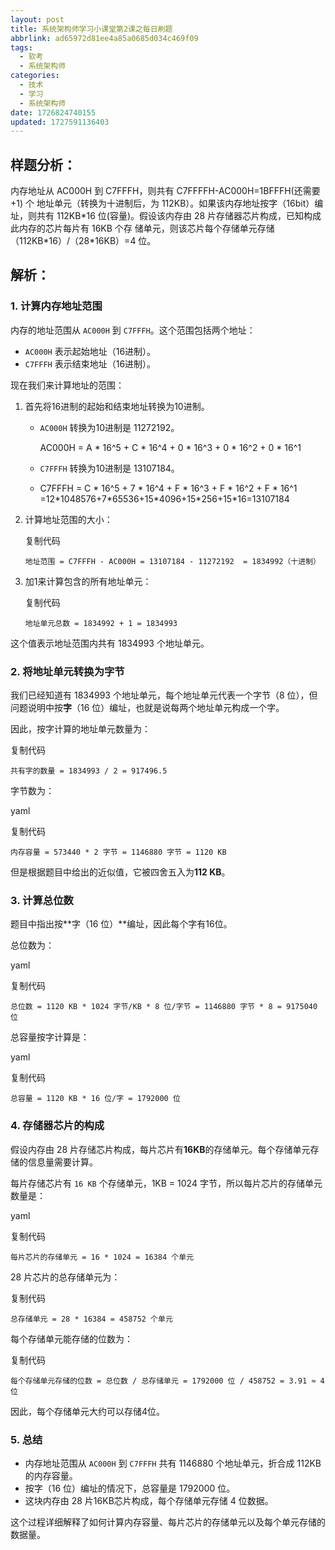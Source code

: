 ```yaml
---
layout: post
title: 系统架构师学习小课堂第2课之每日刷题
abbrlink: ad65972d81ee4a85a0685d034c469f09
tags:
  - 软考
  - 系统架构师
categories:
  - 技术
  - 学习
  - 系统架构师
date: 1726824740155
updated: 1727591136403
---
```


## 样题分析：

内存地址从 AC000H 到 C7FFFH，则共有 C7FFFFH-AC000H=1BFFFH(还需要+1) 个 地址单元（转换为十进制后，为 112KB）。如果该内存地址按字（16bit）编址，则共有 112KB\*16 位(容量)。假设该内存由 28 片存储器芯片构成，已知构成此内存的芯片每片有 16KB 个存 储单元，则该芯片每个存储单元存储（112KB\*16）/（28\*16KB）=4 位。

## 解析：

### 1. 计算内存地址范围

内存的地址范围从 `AC000H` 到 `C7FFFH`。这个范围包括两个地址：

- `AC000H` 表示起始地址（16进制）。
- `C7FFFH` 表示结束地址（16进制）。

现在我们来计算地址的范围：

1. 首先将16进制的起始和结束地址转换为10进制。

   - `AC000H` 转换为10进制是 11272192。  

     AC000H = A \* 16^5 + C \* 16^4 + 0 \* 16^3 + 0 \* 16^2 + 0 \* 16^1 

   - `C7FFFH` 转换为10进制是 13107184。

   - C7FFFH = C \* 16^5 + 7 \* 16^4 + F \* 16^3 + F \* 16^2 + F \* 16^1 =12\*1048576+7\*65536+15\*4096+15\*256+15\*16=13107184

2. 计算地址范围的大小：

   复制代码

   `地址范围 = C7FFFH - AC000H = 13107184 - 11272192  = 1834992（十进制）`

3. 加1来计算包含的所有地址单元：

   复制代码

   `地址单元总数 = 1834992 + 1 = 1834993`

这个值表示地址范围内共有 1834993 个地址单元。

### 2. 将地址单元转换为字节

我们已经知道有 1834993 个地址单元，每个地址单元代表一个字节（8 位），但问题说明中按**字**（16 位）编址，也就是说每两个地址单元构成一个字。

因此，按字计算的地址单元数量为：

复制代码

`共有字的数量 = 1834993 / 2 = 917496.5`

字节数为：

yaml

复制代码

`内存容量 = 573440 * 2 字节 = 1146880 字节 = 1120 KB`

但是根据题目中给出的近似值，它被四舍五入为**112 KB**。

### 3. 计算总位数

题目中指出按\*\*字（16 位）\*\*编址，因此每个字有16位。

总位数为：

yaml

复制代码

`总位数 = 1120 KB * 1024 字节/KB * 8 位/字节 = 1146880 字节 * 8 = 9175040 位`

总容量按字计算是：

yaml

复制代码

`总容量 = 1120 KB * 16 位/字 = 1792000 位`

### 4. 存储器芯片的构成

假设内存由 28 片存储芯片构成，每片芯片有**16KB**的存储单元。每个存储单元存储的信息量需要计算。

每片存储芯片有 `16 KB` 个存储单元，1KB = 1024 字节，所以每片芯片的存储单元数量是：

yaml

复制代码

`每片芯片的存储单元 = 16 * 1024 = 16384 个单元`

28 片芯片的总存储单元为：

复制代码

`总存储单元 = 28 * 16384 = 458752 个单元`

每个存储单元能存储的位数为：

复制代码

`每个存储单元存储的位数 = 总位数 / 总存储单元 = 1792000 位 / 458752 = 3.91 ≈ 4 位`

因此，每个存储单元大约可以存储4位。

### 5. 总结

- 内存地址范围从 `AC000H` 到 `C7FFFH` 共有 1146880 个地址单元，折合成 112KB 的内存容量。
- 按字（16 位）编址的情况下，总容量是 1792000 位。
- 这块内存由 28 片16KB芯片构成，每个存储单元存储 4 位数据。

这个过程详细解释了如何计算内存容量、每片芯片的存储单元以及每个单元存储的数据量。
